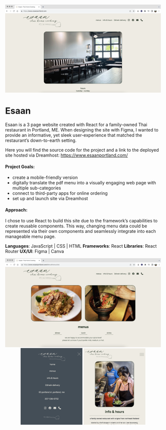 <center>
 <img src="./src/assets/readme-logo.png" alt="esaan readme title image" width="1200"/>
</center>

# Esaan

Esaan is a 3 page website created with React for a family-owned Thai restaurant in Portland, ME. When designing the site with Figma, I wanted to provide an informative, yet sleek user-experience that matched the restaurant’s down-to-earth setting. 

Here you will find the source code for the project and a link to the deployed site hosted via Dreamhost: https://www.esaanportland.com/


#### Project Goals: 

 * create a mobile-friendly version
 * digitally translate the pdf menu into a visually engaging web page with multiple sub-categories 
 * connect to third-party apps for online ordering
 * set up and launch site via Dreamhost 

#### Approach:

I chose to use React to build this site due to the framework’s capabilities to create reusable components. This way, changing menu data could be represented via their own components and seamlessly integrate into each manageable menu page.


 **Languages**: JavaScript | CSS | HTML 
 **Frameworks**: React
 **Libraries**: React Router
 **UX/UI**: Figma | Canva 


<center>
 <img src="./src/assets/readme-logo2.png" alt="esaan website example 3" width="1200"/>
 <img src="./src/assets/readme-example1.png" alt="esaan website example 1" width="200"/>
 <img src="./src/assets/readme-example2.png" alt="esaan website example 2" width="200"/>
</center>











